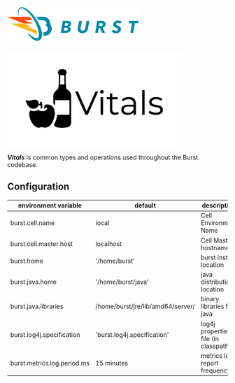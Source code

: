![Burst](../documentation/burst_h_small.png "")
--

![](./doc/vitals.png "")

___Vitals___ is common types and operations used throughout the Burst codebase.


## Configuration
|  environment variable |  default |  description |
|---|---|---|
|  burst.cell.name |  local |  Cell Environment Name  |
|  burst.cell.master.host | localhost | Cell Master hostname |
|  burst.home |  '/home/burst' |  burst install location  |
|  burst.java.home |  '/home/burst/java' |  java distribution location  |
|  burst.java.libraries |  /home/burst/jre/lib/amd64/server/ |  binary libraries for java  |
|  burst.log4j.specification |  'burst.log4j.specification' |  log4j properties file (in classpath)  |
|  burst.metrics.log.period.ms | 15 minutes | metrics log report frequency |
